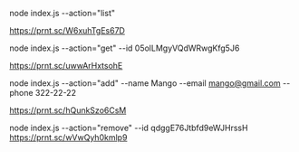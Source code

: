 node index.js --action="list"

https://prnt.sc/W6xuhTgEs67D


node index.js --action="get" --id 05olLMgyVQdWRwgKfg5J6

https://prnt.sc/uwwArHxtsohE


node index.js --action="add" --name Mango --email mango@gmail.com --phone 322-22-22

https://prnt.sc/hQunkSzo6CsM


node index.js --action="remove" --id qdggE76Jtbfd9eWJHrssH
https://prnt.sc/wVwQyh0kmlp9
